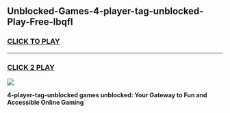 
## Unblocked-Games-4-player-tag-unblocked-Play-Free-lbqfl
<h3>
<a href="https://premium76.site?title=4-player-tag-unblocked&ref=10A">CLICK TO PLAY</a></h3>
<hr>

<h3>
<a href="https://premium76.site?title=4-player-tag-unblocked&ref=10A">CLICK 2 PLAY</a>
  
</h3>

<a href="https://premium76.site?title=4-player-tag-unblocked&ref=10A"><img src="https://clearcache.store/games.png"></a>


**4-player-tag-unblocked games unblocked: Your Gateway to Fun and Accessible Online Gaming**
